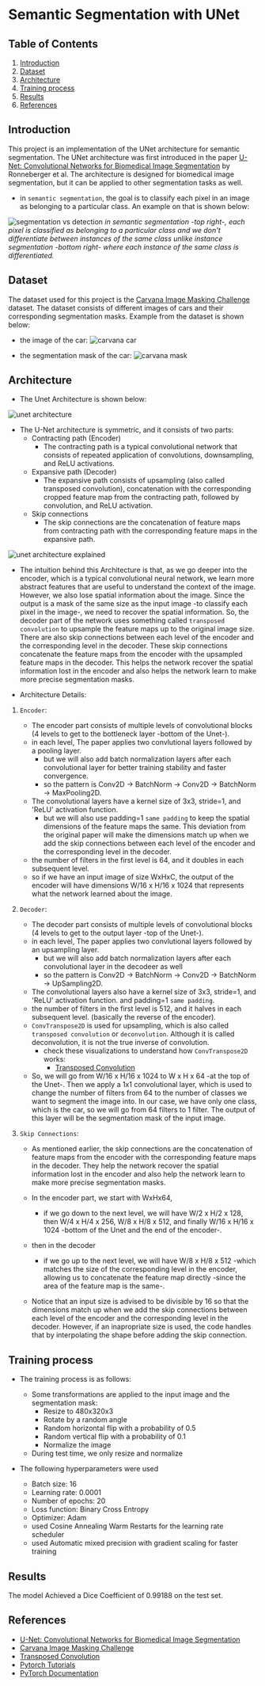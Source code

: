 # Semantic Segmentation with UNet

## Table of Contents
1. [Introduction](#introduction)
2. [Dataset](#dataset)
3. [Architecture](#architecture)
4. [Training process](#training-process)
5. [Results](#results)
6. [References](#references)

## Introduction

This project is an implementation of the UNet architecture for semantic segmentation. The UNet architecture was first introduced in the paper [U-Net: Convolutional Networks for Biomedical Image Segmentation](https://arxiv.org/abs/1505.04597) by Ronneberger et al. The architecture is designed for biomedical image segmentation, but it can be applied to other segmentation tasks as well. 

- in `semantic segmentation`, the goal is to classify each pixel in an image as belonging to a particular class. An example on that is shown below:

![segmentation vs detection](assets/segmentation_vs_detection.jpg)
*in semantic segmentation -top right-, each pixel is classified as belonging to a particular class and we don't differentiate between instances of the same class unlike instance segmentation -bottom right- where each instance of the same class is differentiated.* 


## Dataset

The dataset used for this project is the [Carvana Image Masking Challenge](https://www.kaggle.com/c/carvana-image-masking-challenge) dataset. The dataset consists of different images of cars and their corresponding segmentation masks. Example from the dataset is shown below:

- the image of the car:
![carvana car](assets/carvana_car.jpg)

- the segmentation mask of the car:
![carvana mask](assets/carvana_mask.gif)

## Architecture

- The Unet Architecture is shown below:

![unet architecture](assets/UNet_architecture.png)

- The U-Net architecture is symmetric, and it consists of two parts:
    - Contracting path (Encoder)
        - The contracting path is a typical convolutional network that consists of repeated application of convolutions, downsampling, and ReLU activations.
    - Expansive path (Decoder)
        - The expansive path consists of upsampling (also called transposed convolution), concatenation with the corresponding cropped feature map from the contracting path, followed by convolution, and ReLU activation.
    - Skip connections
        - The skip connections are the concatenation of feature maps from contracting path with the corresponding feature maps in the expansive path.

![unet architecture explained](assets/UNet_architecture_explained.png)

- The intuition behind this Architecture is that, as we go deeper into the encoder, which is a typical convolutional neural network, we learn more abstract features that are useful to understand the context of the image. However, we also lose spatial information about the image. Since the output is a mask of the same size as the input image -to classify each pixel in the image-, we need to recover the spatial information. So, the decoder part of the network uses something called `transposed convolution` to upsample the feature maps up to the original image size. There are also skip connections between each level of the encoder and the corresponding level in the decoder. These skip connections concatenate the feature maps from the encoder with the upsampled feature maps in the decoder. This helps the network recover the spatial information lost in the encoder and also helps the network learn to make more precise segmentation masks.

- Architecture Details:

1. `Encoder`:
    - The encoder part consists of multiple levels of convolutional blocks (4 levels to get to the bottleneck layer -bottom of the Unet-).
    - in each level, The paper applies two convlutional layers followed by a pooling layer.
        - but we will also add batch normalization layers after each convolutional layer for better training stability and faster convergence.
        - so the pattern is Conv2D -> BatchNorm -> Conv2D -> BatchNorm -> MaxPooling2D.
    - The convolutional layers have a kernel size of 3x3, stride=1, and 'ReLU' activation function.
        - but we will also use padding=1 `same padding` to keep the spatial dimensions of the feature maps the same. This deviation from the original paper will make the dimensions match up when we add the skip connections between each level of the encoder and the corresponding level in the decoder.
    - the number of filters in the first level is 64, and it doubles in each subsequent level.
    - so if we have an input image of size WxHxC, the output of the encoder will have dimensions W/16 x H/16 x 1024 that represents what the network learned about the image.

2. `Decoder`:
    - The decoder part consists of multiple levels of convolutional blocks (4 levels to get to the output layer -top of the Unet-).
    - in each level, The paper applies two convlutional layers followed by an upsampling layer.
        - but we will also add batch normalization layers after each convolutional layer in the decodeer as well
        - so the pattern is Conv2D -> BatchNorm -> Conv2D -> BatchNorm -> UpSampling2D.
    - The convolutional layers also have a kernel size of 3x3, stride=1, and 'ReLU' activation function. and padding=1 `same padding`.
    - the number of filters in the first level is 512, and it halves in each subsequent level. (basically the reverse of the encoder).
    - `ConvTranspose2D` is used for upsampling, which is also called `transposed convolution` or `deconvolution`. Although it is called deconvolution, it is not the true inverse of convolution. 
        - check these visualizations to understand how `ConvTranspose2D` works:
            - [Transposed Convolution](https://github.com/vdumoulin/conv_arithmetic/blob/master/README.md)
    - So, we will go from W/16 x H/16 x 1024 to W x H x 64 -at the top of the Unet-. Then we apply a 1x1 convolutional layer, which is used to change the number of filters from 64 to the number of classes we want to segment the image into. In our case, we have only one class, which is the car, so we will go from 64 filters to 1 filter. The output of this layer will be the segmentation mask of the input image.

3. `Skip Connections`:
    - As mentioned earlier, the skip connections are the concatenation of feature maps from the encoder with the corresponding feature maps in the decoder. They help the network recover the spatial information lost in the encoder and also help the network learn to make more precise segmentation masks.
    - In the encoder part, we start with WxHx64,
        - if we go down to the next level, we will have W/2 x H/2 x 128, then W/4 x H/4 x 256, W/8 x H/8 x 512, and finally W/16 x H/16 x 1024 -bottom of the Unet and the end of the encoder-.
    - then in the decoder
        - if we go up to the next level, we will have W/8 x H/8 x 512 -which matches the size of the corresponding level in the encoder, allowing us to concatenate the feature map directly -since the area of the feature map is the same-.

    - Notice that an input size is advised to be divisible by 16 so that the dimensions match up when we add the skip connections between each level of the encoder and the corresponding level in the decoder. However, if an inapropriate size is used, the code handles that by interpolating the shape before adding the skip connection.


         
## Training process

- The training process is as follows:
    - Some transformations are applied to the input image and the segmentation mask:
        - Resize to 480x320x3
        - Rotate by a random angle
        - Random horizontal flip with a probability of 0.5
        - Random vertical flip with a probability of 0.1
        - Normalize the image
    - During test time, we only resize and normalize

- The following hyperparameters were used
    - Batch size: 16
    - Learning rate: 0.0001
    - Number of epochs: 20
    - Loss function: Binary Cross Entropy
    - Optimizer: Adam
    - used Cosine Annealing Warm Restarts for the learning rate scheduler
    - used Automatic mixed precision with gradient scaling for faster training


## Results

The model Achieved a Dice Coefficient of 0.99188 on the test set.

## References

- [U-Net: Convolutional Networks for Biomedical Image Segmentation](https://arxiv.org/abs/1505.04597)
- [Carvana Image Masking Challenge](https://www.kaggle.com/c/carvana-image-masking-challenge)
- [Transposed Convolution](https://github.com/vdumoulin/conv_arithmetic/blob/master/README.md)
- [Pytorch Tutorials](https://www.youtube.com/playlist?list=PLhhyoLH6IjfxeoooqP9rhU3HJIAVAJ3Vz)
- [PyTorch Documentation](https://pytorch.org/docs/stable/index.html)




